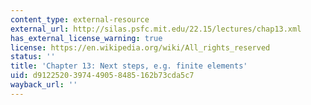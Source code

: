 ```yaml
---
content_type: external-resource
external_url: http://silas.psfc.mit.edu/22.15/lectures/chap13.xml
has_external_license_warning: true
license: https://en.wikipedia.org/wiki/All_rights_reserved
status: ''
title: 'Chapter 13: Next steps, e.g. finite elements'
uid: d9122520-3974-4905-8485-162b73cda5c7
wayback_url: ''
---
```

